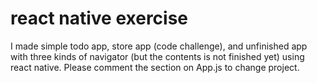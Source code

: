 # react native exercise

I made simple todo app, store app (code challenge), and unfinished app with three kinds of navigator (but the contents is not finished yet) using react native. Please comment the section on App.js to change project.
